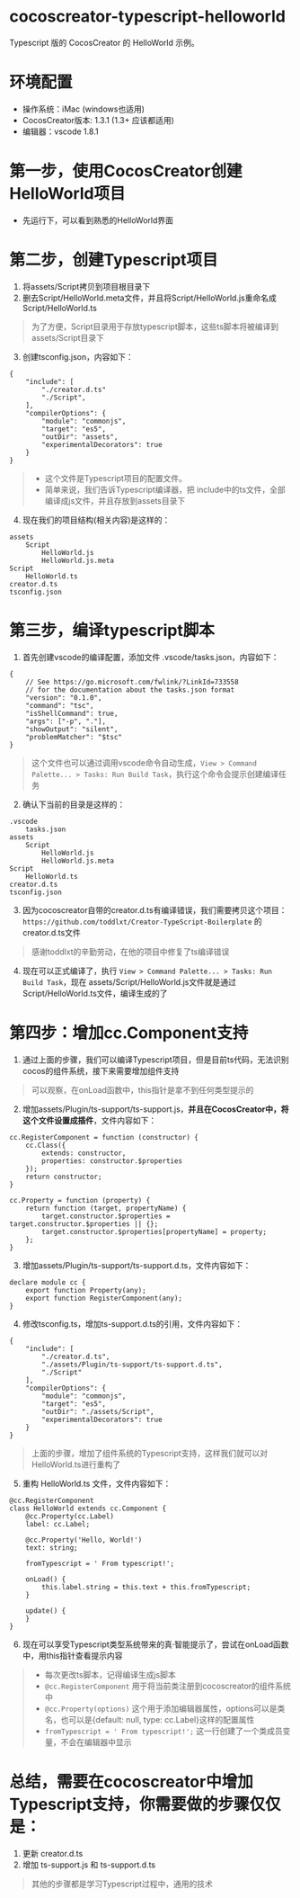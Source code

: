 # cocoscreator-typescript-helloworld
Typescript 版的 CocosCreator 的 HelloWorld 示例。

# 环境配置
* 操作系统：iMac (windows也适用)
* CocosCreator版本: 1.3.1 (1.3+ 应该都适用)
* 编辑器：vscode 1.8.1

# 第一步，使用CocosCreator创建HelloWorld项目
* 先运行下，可以看到熟悉的HelloWorld界面

# 第二步，创建Typescript项目
1. 将assets/Script拷贝到项目根目录下
2. 删去Script/HelloWorld.meta文件，并且将Script/HelloWorld.js重命名成Script/HelloWorld.ts
> 为了方便，Script目录用于存放typescript脚本，这些ts脚本将被编译到assets/Script目录下

3. 创建tsconfig.json，内容如下：
```
{
    "include": [
        "./creator.d.ts"
        "./Script",
    ],
    "compilerOptions": {
        "module": "commonjs",
        "target": "es5",
        "outDir": "assets",
        "experimentalDecorators": true
    }
}
```
> * 这个文件是Typescript项目的配置文件。
> * 简单来说，我们告诉Typescript编译器，把 include中的ts文件，全部编译成js文件，并且存放到assets目录下
4. 现在我们的项目结构(相关内容)是这样的：
```
assets
    Script
        HelloWorld.js
        HelloWorld.js.meta
Script
    HelloWorld.ts
creator.d.ts
tsconfig.json
```

# 第三步，编译typescript脚本
1. 首先创建vscode的编译配置，添加文件 .vscode/tasks.json，内容如下：
```
{
    // See https://go.microsoft.com/fwlink/?LinkId=733558
    // for the documentation about the tasks.json format
    "version": "0.1.0",
    "command": "tsc",
    "isShellCommand": true,
    "args": ["-p", "."],
    "showOutput": "silent",
    "problemMatcher": "$tsc"
}
```
> 这个文件也可以通过调用vscode命令自动生成，`View > Command Palette... > Tasks: Run Build Task`，执行这个命令会提示创建编译任务

2. 确认下当前的目录是这样的：
```
.vscode
    tasks.json
assets
    Script
        HelloWorld.js
        HelloWorld.js.meta
Script
    HelloWorld.ts
creator.d.ts
tsconfig.json
```

3. 因为cocoscreator自带的creator.d.ts有编译错误，我们需要拷贝这个项目：`https://github.com/toddlxt/Creator-TypeScript-Boilerplate` 的creator.d.ts文件
> 感谢toddlxt的辛勤劳动，在他的项目中修复了ts编译错误

4. 现在可以正式编译了，执行 `View > Command Palette... > Tasks: Run Build Task`，现在 assets/Script/HelloWorld.js文件就是通过 Script/HelloWorld.ts文件，编译生成的了

# 第四步：增加cc.Component支持
1. 通过上面的步骤，我们可以编译Typescript项目，但是目前ts代码，无法识别cocos的组件系统，接下来需要增加组件支持
> 可以观察，在onLoad函数中，this指针是拿不到任何类型提示的

2. 增加assets/Plugin/ts-support/ts-support.js，**并且在CocosCreator中，将这个文件设置成插件**，文件内容如下：
```
cc.RegisterComponent = function (constructor) {
    cc.Class({
        extends: constructor,
        properties: constructor.$properties
    });
    return constructor;
}

cc.Property = function (property) {
    return function (target, propertyName) {
        target.constructor.$properties = target.constructor.$properties || {};
        target.constructor.$properties[propertyName] = property;
    };
}
```

3. 增加assets/Plugin/ts-support/ts-support.d.ts，文件内容如下：
```
declare module cc {
    export function Property(any);
    export function RegisterComponent(any);
}
```

4. 修改tsconfig.ts，增加ts-support.d.ts的引用，文件内容如下：
```
{
    "include": [
        "./creator.d.ts",
        "./assets/Plugin/ts-support/ts-support.d.ts",
        "./Script"
    ],
    "compilerOptions": {
        "module": "commonjs",
        "target": "es5",
        "outDir": "./assets/Script",
        "experimentalDecorators": true
    }
}
```
> 上面的步骤，增加了组件系统的Typescript支持，这样我们就可以对HelloWorld.ts进行重构了

5. 重构 HelloWorld.ts 文件，文件内容如下：
```
@cc.RegisterComponent
class HelloWorld extends cc.Component {
    @cc.Property(cc.Label)
    label: cc.Label;

    @cc.Property('Hello, World!')
    text: string;

    fromTypescript = ' From typescript!';

    onLoad() {
        this.label.string = this.text + this.fromTypescript;
    }

    update() {
    }
}

```

6. 现在可以享受Typescript类型系统带来的真·智能提示了，尝试在onLoad函数中，用this指针查看提示内容
> * 每次更改ts脚本，记得编译生成js脚本
> * `@cc.RegisterComponent` 用于将当前类注册到cocoscreator的组件系统中
> * `@cc.Property(options)` 这个用于添加编辑器属性，options可以是类名，也可以是{default: null, type: cc.Label}这样的配置属性
> * `fromTypescript = ' From typescript!';` 这一行创建了一个类成员变量，不会在编辑器中显示

# 总结，需要在cocoscreator中增加 Typescript支持，你需要做的步骤仅仅是：
1. 更新 creator.d.ts
2. 增加 ts-support.js 和 ts-support.d.ts

> 其他的步骤都是学习Typescript过程中，通用的技术
